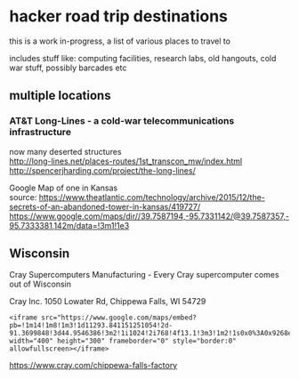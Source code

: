 # hacker road trip destinations

this is a work in-progress, a list of various places to travel to

includes stuff like: computing facilities, research labs, old hangouts, cold war stuff, possibly barcades etc


## multiple locations

### AT&T Long-Lines - a cold-war telecommunications infrastructure

now many deserted structures<BR>
http://long-lines.net/places-routes/1st_transcon_mw/index.html <BR>
http://spencerjharding.com/project/the-long-lines/


Google Map of one in Kansas<BR>
source: https://www.theatlantic.com/technology/archive/2015/12/the-secrets-of-an-abandoned-tower-in-kansas/419727/ <BR>
https://www.google.com/maps/dir//39.7587194,-95.7331142/@39.7587357,-95.7333381,142m/data=!3m1!1e3<P>



## Wisconsin

Cray Supercomputers Manufacturing - Every Cray supercomputer comes out of Wisconsin<BR>

Cray Inc.
1050 Lowater Rd, Chippewa Falls, WI 54729

```
<iframe src="https://www.google.com/maps/embed?pb=!1m14!1m8!1m3!1d11293.841151251054!2d-91.3699848!3d44.9546386!3m2!1i1024!2i768!4f13.1!3m3!1m2!1s0x0%3A0x9268ee3b8318a077!2sCray+Inc.!5e0!3m2!1sen!2sus!4v1507140145986" width="400" height="300" frameborder="0" style="border:0" allowfullscreen></iframe>
```

https://www.cray.com/chippewa-falls-factory






